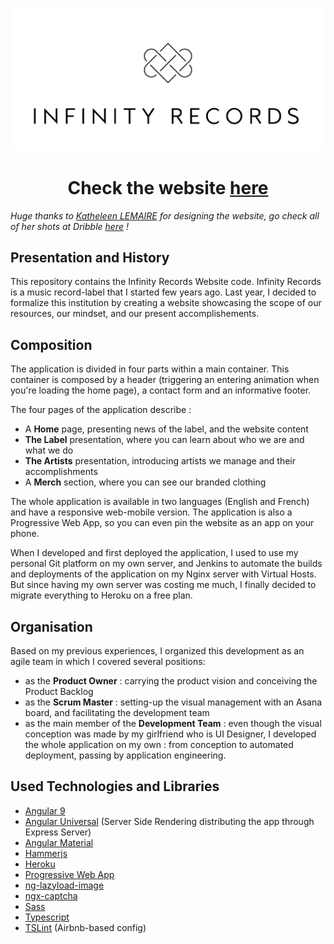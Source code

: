 ![Infinity Records Logo](/src/assets/img/Readme_banner_logo.png)

<h1 align="center">Check the website <a href="http://www.infinity-records.fr/">here</a></h1>

_Huge thanks to [Katheleen LEMAIRE](https://www.linkedin.com/in/katheleenlmr) for designing the website, go check all of her shots at Dribble [here](https://dribbble.com/katheleen-lmr) !_

## Presentation and History

This repository contains the Infinity Records Website code. Infinity Records is a music record-label that I started few years ago. Last year, I decided to formalize this institution by creating a website showcasing the scope of our resources, our mindset, and our present accomplishements.

## Composition

The application is divided in four parts within a main container. This container is composed by a header (triggering an entering animation when you're loading the home page), a contact form and an informative footer.

The four pages of the application describe :

* A **Home** page, presenting news of the label, and the website content
* **The Label** presentation, where you can learn about who we are and what we do
* **The Artists** presentation, introducing artists we manage and their accomplishments
* A **Merch** section, where you can see our branded clothing

The whole application is available in two languages (English and French) and have a responsive web-mobile version. The application is also a Progressive Web App, so you can even pin the website as an app on your phone.

When I developed and first deployed the application, I used to use my personal Git platform on my own server, and Jenkins to automate the builds and deployments of the application on my Nginx server with Virtual Hosts. But since having my own server was costing me much, I finally decided to migrate everything to Heroku on a free plan.

## Organisation

Based on my previous experiences, I organized this development as an agile team in which I covered several positions:

* as the **Product Owner** : carrying the product vision and conceiving the Product Backlog
* as the **Scrum Master** : setting-up the visual management with an Asana board, and facilitating the development team
* as the main member of the **Development Team** : even though the visual conception was made by my girlfriend who is UI Designer, I developed the whole application on my own : from conception to automated deployment, passing by application engineering.

## Used Technologies and Libraries

* [Angular 9](https://github.com/angular/angular)
* [Angular Universal](https://github.com/angular/universal) (Server Side Rendering distributing the app through Express Server)
* [Angular Material](https://material.angular.io/)
* [Hammerjs](https://github.com/hammerjs/hammer.js)
* [Heroku](https://www.heroku.com/)
* [Progressive Web App](https://web.dev/progressive-web-apps/)
* [ng-lazyload-image](https://github.com/tjoskar/ng-lazyload-image)
* [ngx-captcha](https://github.com/Enngage/ngx-captcha)
* [Sass](https://sass-lang.com/)
* [Typescript](https://www.typescriptlang.org/)
* [TSLint](https://github.com/palantir/tslint) (Airbnb-based config)

